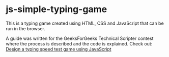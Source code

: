 # js-simple-typing-game

This is a typing game created using HTML, CSS and JavaScript that can be run in the browser.

A guide was written for the GeeksForGeeks Technical Scripter contest where the process is described and the code is explained. Check out: [Design a typing speed test game using JavaScript](https://www.geeksforgeeks.org/design-a-typing-speed-test-game-using-javascript/)
